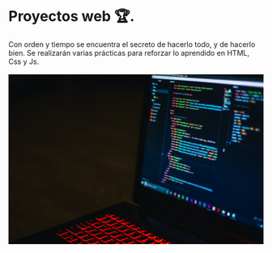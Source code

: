 # Proyectos web 🏆.
Con orden y tiempo se encuentra el secreto de hacerlo todo, y de hacerlo bien. Se realizarán varias prácticas para reforzar lo aprendido en HTML, Css y Js.<br><br>
<img src="coder.jpg" alt="Proyectos web |Front-end developer.">
